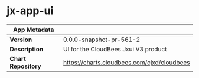 # jx-app-ui

|App Metadata||
|---|---|
| **Version** | 0.0.0-snapshot-pr-561-2 |
| **Description** | UI for the CloudBees Jxui V3 product |
| **Chart Repository** | https://charts.cloudbees.com/cjxd/cloudbees |
